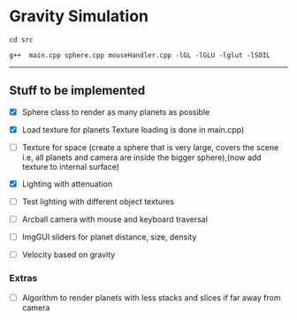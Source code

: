 # Gravity Simulation

```
cd src
```

```
g++  main.cpp sphere.cpp mouseHandler.cpp -lGL -lGLU -lglut -lSOIL
```
-----------------
## Stuff to be implemented
- [X] Sphere class to render as many planets as possible
- [X] Load texture for planets Texture loading is done in main.cpp)
- [ ] Texture for space (create a sphere that is very large, covers the scene i.e, all planets and camera are inside the bigger sphere),(now add texture to internal surface)
- [X] Lighting with attenuation 
- [ ] Test lighting with different object textures
- [ ] Arcball camera with mouse and keyboard traversal
- [ ] ImgGUI sliders for planet distance, size, density
- [ ] Velocity based on gravity



### Extras
- [ ] Algorithm to render planets with less stacks and slices if far away from camera